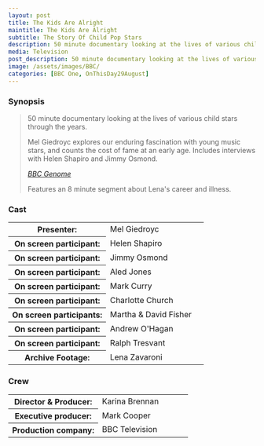 ```yaml
---
layout: post
title: The Kids Are Alright
maintitle: The Kids Are Alright
subtitle: The Story Of Child Pop Stars
description: 50 minute documentary looking at the lives of various child stars through the years. Features an 8 minute segment about Lena's career and illness.
media: Television
post_description: 50 minute documentary looking at the lives of various child stars through the years. Features an 8 minute segment about Lena's career and illness.
image: /assets/images/BBC/
categories: [BBC One, OnThisDay29August]
---
```


### Synopsis
> 50 minute documentary looking at the lives of various child stars through the years.
>
> Mel Giedroyc explores our enduring fascination with young music stars, and counts the cost of fame at an early age. Includes interviews with Helen Shapiro and Jimmy Osmond.
>
> <cite>[BBC Genome](https://genome.ch.bbc.co.uk/schedules/bbcone/london/2003-08-29#at-23.15)</cite>
>
> Features an 8 minute segment about Lena's career and illness.

### Cast
<table>
<tr><th style="width:50%;">Presenter:</th><td style="width:50%;">Mel Giedroyc</td></tr>
<tr><th>On screen participant:</th><td>Helen Shapiro</td></tr>
<tr><th>On screen participant:</th><td>Jimmy Osmond</td></tr>
<tr><th>On screen participant:</th><td>Aled Jones</td></tr>
<tr><th>On screen participant:</th><td>Mark Curry</td></tr>
<tr><th>On screen participant:</th><td>Charlotte Church</td></tr>
<tr><th>On screen participants:</th><td>Martha & David Fisher</td></tr>
<tr><th>On screen participant:</th><td>Andrew O'Hagan</td></tr>
<tr><th>On screen participant:</th><td>Ralph Tresvant</td></tr>
<tr><th>Archive Footage:</th><td>Lena Zavaroni</td></tr>
</table>

### Crew
<table>
<tr><th style="width:50%;">Director & Producer:</th><td style="width:50%;">Karina Brennan</td></tr>
<tr><th>Executive producer:</th><td>Mark Cooper</td></tr>
<tr><th>Production company:</th><td>BBC Television</td></tr>
</table>

